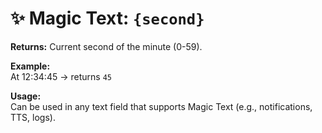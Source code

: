 # ✨ Magic Text: `{second}`

**Returns:** Current second of the minute (0-59).

**Example:**  
At 12:34:45 → returns `45`

**Usage:**  
Can be used in any text field that supports Magic Text (e.g., notifications, TTS, logs).